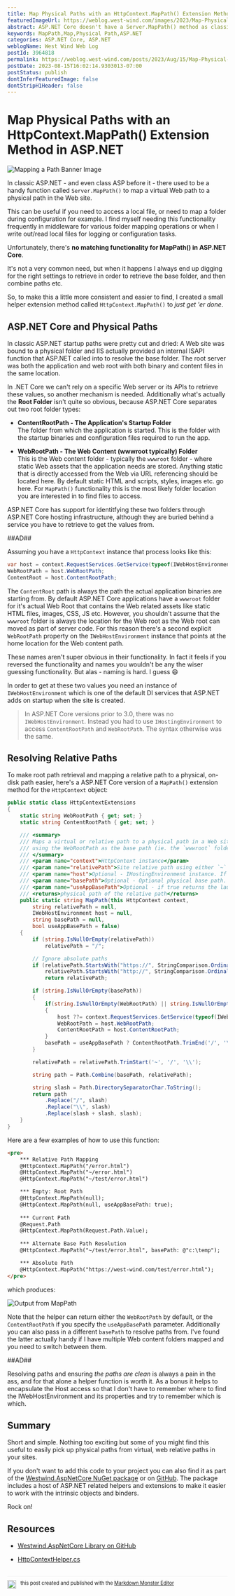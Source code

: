```yaml
---
title: Map Physical Paths with an HttpContext.MapPath() Extension Method in ASP.NET
featuredImageUrl: https://weblog.west-wind.com/images/2023/Map-Physical-Paths-with-an-HttpContext.MapPath()-Extension-Method-in-ASP.NET/MappingPathBanner.png
abstract: ASP.NET Core doesn't have a Server.MapPath() method as classic ASP.NET had, and getting at the root path in Core is a little bit more involved than in those older versions. In this post I describe how to find the application Content and Web root folders and describe a MapPath() helper that simulates the old behavior.
keywords: MapPath,Map,Physical Path,ASP.NET
categories: ASP.NET Core, ASP.NET
weblogName: West Wind Web Log
postId: 3964818
permalink: https://weblog.west-wind.com/posts/2023/Aug/15/Map-Physical-Paths-with-an-HttpContextMapPath-Extension-Method-in-ASPNET
postDate: 2023-08-15T16:02:14.9303013-07:00
postStatus: publish
dontInferFeaturedImage: false
dontStripH1Header: false
---
```

# Map Physical Paths with an HttpContext.MapPath() Extension Method in ASP.NET

![Mapping a Path Banner Image](MappingPathBanner.jpg)

In classic ASP.NET - and even class ASP before it - there used to be a handy function called `Server.MapPath()` to map a virtual Web path to a physical path in the Web site.

This can be useful if you need to access a local file, or need to map a folder during configuration for example. I find myself needing this functionality frequently in middleware for various folder mapping operations or when I write out/read local files for logging or configuration tasks.

Unfortunately, there's **no matching functionality for MapPath() in ASP.NET Core**.

It's not a very common need, but when it happens I always end up digging for the right settings to retrieve in order to retrieve the base folder, and then combine paths etc. 

So, to make this a little more consistent and easier to find, I created a small helper extension method called `HttpContext.MapPath()` to  *just get 'er done*.

## ASP.NET Core and Physical Paths
In classic ASP.NET startup paths were pretty cut and dried: A Web site was bound to a physical folder and IIS actually provided an internal ISAPI function that ASP.NET called into to resolve the base folder. The root server was both the application and web root with both binary and content files in the same location.

In .NET Core we can't rely on a specific Web server or its APIs to retrieve these values, so another mechanism is needed. Additionally what's actually the **Root Folder** isn't quite so obvious, because ASP.NET Core separates out two root folder types:

* **ContentRootPath - The Application's Startup Folder**  
The folder from which the application is started. This is the folder with the startup binaries and configuration files required to run the app.

* **WebRootPath - The Web Content (wwwroot typically) Folder**  
This is the Web content folder - typically the `wwwroot` folder - where static Web assets that the application needs are stored. Anything static that is directly accessed from the Web via URL referencing should be located here. By default static HTML and scripts, styles, images etc. go here. For `MapPath()` functionality this is the most likely folder location you are interested in to find files to access.

ASP.NET Core has support for identitfying these two folders through ASP.NET Core hosting infrastructure, although they are buried behind a service you have to retrieve to get the values from.

##AD##

Assuming you have a `HttpContext` instance that process looks like this:

```cs
var host = context.RequestServices.GetService(typeof(IWebHostEnvironment)) as IWebHostEnvironment;
WebRootPath = host.WebRootPath;
ContentRoot = host.ContentRootPath;
```

The `ContentRoot` path is always the path the actual application binaries are starting from. By default ASP.NET Core applications have a `wwwroot` folder for it's actual Web Root that contains the Web related assets like static HTML files, images, CSS, JS etc. However, you shouldn't assume that the `wwwroot` folder is always the location for the Web root as the Web root can moved as part of server code. For this reason there's a second explicit `WebRootPath` property on the `IWebHostEnvironment` instance that points at the home location for the Web content path.

These names aren't super obvious in their functionality. In fact it feels if you reversed the functionality and names you wouldn't be any the wiser guessing functionality. But alas - naming is hard. I guess :smile:

In order to get at these two values you need an instance of `IWebHostEnvironment` which is one of the default DI services that ASP.NET adds on startup when the site is created.

> In ASP.NET Core versions prior to 3.0, there was no `IWebHostEnvironment`. Instead you had to use  `IHostingEnvironment` to access `ContentRootPath` and `WebRootPath`. The syntax otherwise was the same.

## Resolving Relative Paths
To make root path retrieval and mapping a relative path to a physical, on-disk path easier, here's a ASP.NET Core version of a `MapPath()` extension method for the `HttpContext` object:

```csharp
public static class HttpContextExtensions
{
    static string WebRootPath { get; set; }
    static string ContentRootPath { get; set; }

    /// <summary>
    /// Maps a virtual or relative path to a physical path in a Web site,
    /// using the WebRootPath as the base path (ie. the `wwwroot` folder)
    /// </summary>
    /// <param name="context">HttpContext instance</param>
    /// <param name="relativePath">Site relative path using either `~` or `/` as root indicator</param>
    /// <param name="host">Optional - IHostingEnvironment instance. If not passed retrieved from RequestServices DI</param>
    /// <param name="basePath">Optional - Optional physical base path. By default host.WebRootPath</param>
    /// <param name="useAppBasePath">Optional - if true returns the launch folder rather than the wwwroot folder</param>
    /// <returns>physical path of the relative path</returns>
    public static string MapPath(this HttpContext context, 
        string relativePath = null, 
        IWebHostEnvironment host = null, 
        string basePath = null, 
        bool useAppBasePath = false)
    {
        if (string.IsNullOrEmpty(relativePath))
            relativePath = "/";

        // Ignore absolute paths
        if (relativePath.StartsWith("https://", StringComparison.OrdinalIgnoreCase) ||
            relativePath.StartsWith("http://", StringComparison.OrdinalIgnoreCase))
            return relativePath;

        if (string.IsNullOrEmpty(basePath))
        {
            if(string.IsNullOrEmpty(WebRootPath) || string.IsNullOrEmpty(ContentRootPath))
            {
                host ??= context.RequestServices.GetService(typeof(IWebHostEnvironment)) as IWebHostEnvironment;
                WebRootPath = host.WebRootPath;
                ContentRootPath = host.ContentRootPath;
            }
            basePath = useAppBasePath ? ContentRootPath.TrimEnd('/', '\\') : WebRootPath;
        }

        relativePath = relativePath.TrimStart('~', '/', '\\');

        string path = Path.Combine(basePath, relativePath);

        string slash = Path.DirectorySeparatorChar.ToString();
        return path
            .Replace("/", slash)
            .Replace("\\", slash)
            .Replace(slash + slash, slash);
    }
}
```

Here are a few examples of how to use this function:

```html
<pre>
    *** Relative Path Mapping
    @HttpContext.MapPath("/error.html")
    @HttpContext.MapPath("~/error.html")
    @HttpContext.MapPath("~/test/error.html")

    *** Empty: Root Path
    @HttpContext.MapPath(null);
    @HttpContext.MapPath(null, useAppBasePath: true);
     
    *** Current Path
    @Request.Path
    @HttpContext.MapPath(Request.Path.Value);
    
    *** Alternate Base Path Resolution
    @HttpContext.MapPath("~/test/error.html", basePath: @"c:\temp");

    *** Absolute Path
    @HttpContext.MapPath("https://west-wind.com/test/error.html");
</pre>
```

which produces:

![Output from MapPath](OutputFromMapPath.png)

Note that the helper can return either the `WebRootPath` by default, or the `ContentRootPath` if you specify the `useAppBasePath` parameter. Additionally you can also pass in a different `basePath` to resolve paths from. I've found the latter actually handy if I have multiple Web content folders mapped and you need to switch between them.

##AD##

Resolving paths and ensuring *the paths are clean* is always a pain in the ass, and for that alone a helper function is worth it. As a bonus it helps to encapsulate the Host access so that I don't have to remember where to find the IWebHostEnvironment and its properties and try to remember which is which.

## Summary
Short and simple. Nothing too exciting but some of you might find this useful to easily pick up physical paths from virtual, web relative paths in your sites.

If you don't want to add this code to your project you can also find it as part of the [Westwind.AspNetCore  NuGet package](https://www.nuget.org/packages/Westwind.AspNetCore) or on [GitHub](https://github.com/RickStrahl/Westwind.AspNetCore/blob/master/Westwind.AspNetCore). The package includes a host of ASP.NET related helpers and extensions to make it easier to work with the intrinsic objects and binders. 

Rock on!

## Resources

* [Westwind.AspNetCore Library on GitHub](https://github.com/RickStrahl/Westwind.AspNetCore/blob/master/Westwind.AspNetCore)

* [HttpContextHelper.cs](https://github.com/RickStrahl/Westwind.AspNetCore/blob/master/Westwind.AspNetCore/Extensions/HttpContextExtensions.cs#L24)

<div style="margin-top: 30px;font-size: 0.8em;
            border-top: 1px solid #eee;padding-top: 8px;">
    <img src="https://markdownmonster.west-wind.com/favicon.png"
         style="height: 20px;float: left; margin-right: 10px;"/>
    this post created and published with the 
    <a href="https://markdownmonster.west-wind.com" 
       target="top">Markdown Monster Editor</a> 
</div>